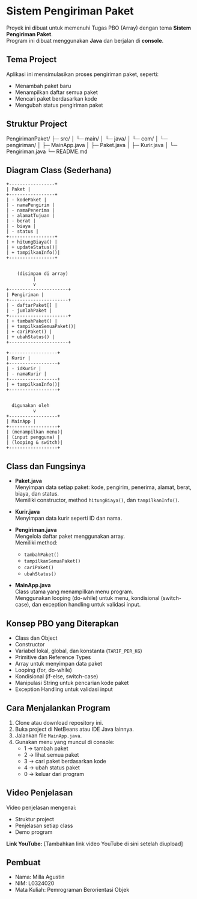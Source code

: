 # Sistem Pengiriman Paket

Proyek ini dibuat untuk memenuhi Tugas PBO (Array) dengan tema **Sistem Pengiriman Paket**.  
Program ini dibuat menggunakan **Java** dan berjalan di **console**.

## Tema Project
Aplikasi ini mensimulasikan proses pengiriman paket, seperti:
- Menambah paket baru
- Menampilkan daftar semua paket
- Mencari paket berdasarkan kode
- Mengubah status pengiriman paket

## Struktur Project
PengirimanPaket/
├─ src/
│ └─ main/
│ └─ java/
│ └─ com/
│ └─ pengiriman/
│ ├─ MainApp.java
│ ├─ Paket.java
│ ├─ Kurir.java
│ └─ Pengiriman.java
└─ README.md



## Diagram Class (Sederhana)
```
+-----------------+
| Paket |
+-----------------+
| - kodePaket |
| - namaPengirim |
| - namaPenerima |
| - alamatTujuan |
| - berat |
| - biaya |
| - status |
+-----------------+
| + hitungBiaya() |
| + updateStatus()|
| + tampilkanInfo()|
+-----------------+


    (disimpan di array)
          |
          v
+----------------------+
| Pengiriman |
+----------------------+
| - daftarPaket[] |
| - jumlahPaket |
+----------------------+
| + tambahPaket() |
| + tampilkanSemuaPaket()|
| + cariPaket() |
| + ubahStatus() |
+----------------------+

+------------------+
| Kurir |
+------------------+
| - idKurir |
| - namaKurir |
+------------------+
| + tampilkanInfo()|
+------------------+


  digunakan oleh
          v
+------------------+
| MainApp |
+------------------+
| (menampilkan menu)|
| (input pengguna) |
| (looping & switch)|
+------------------+
```



## Class dan Fungsinya
- **Paket.java**  
  Menyimpan data setiap paket: kode, pengirim, penerima, alamat, berat, biaya, dan status.  
  Memiliki constructor, method `hitungBiaya()`, dan `tampilkanInfo()`.

- **Kurir.java**  
  Menyimpan data kurir seperti ID dan nama.

- **Pengiriman.java**  
  Mengelola daftar paket menggunakan array.  
  Memiliki method:
  - `tambahPaket()`
  - `tampilkanSemuaPaket()`
  - `cariPaket()`
  - `ubahStatus()`

- **MainApp.java**  
  Class utama yang menampilkan menu program.  
  Menggunakan looping (do-while) untuk menu, kondisional (switch-case), dan exception handling untuk validasi input.

## Konsep PBO yang Diterapkan
- Class dan Object  
- Constructor  
- Variabel lokal, global, dan konstanta (`TARIF_PER_KG`)  
- Primitive dan Reference Types  
- Array untuk menyimpan data paket  
- Looping (for, do-while)  
- Kondisional (if-else, switch-case)  
- Manipulasi String untuk pencarian kode paket  
- Exception Handling untuk validasi input  

## Cara Menjalankan Program
1. Clone atau download repository ini.
2. Buka project di NetBeans atau IDE Java lainnya.
3. Jalankan file `MainApp.java`.
4. Gunakan menu yang muncul di console:
   - 1 → tambah paket
   - 2 → lihat semua paket
   - 3 → cari paket berdasarkan kode
   - 4 → ubah status paket
   - 0 → keluar dari program

## Video Penjelasan
Video penjelasan mengenai:
- Struktur project
- Penjelasan setiap class
- Demo program

**Link YouTube:** [Tambahkan link video YouTube di sini setelah diupload]

## Pembuat
- Nama: Milla Agustin  
- NIM: L0324020  
- Mata Kuliah: Pemrograman Berorientasi Objek
